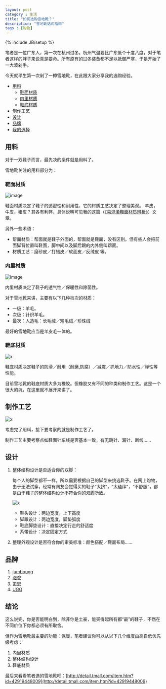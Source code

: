 ```yaml
---
layout: post
category : 生活
title: "如何选购雪地靴？"
description: "雪地靴选购指南"
tags : [购物]
---
```

{% include JB/setup %}

笔者是一位广东人，第一次在杭州过冬。杭州气温要比广东低个十度八度，对于笔者这样的胖子来说真是要命。所有原有的过冬装备都不足以抵御严寒，于是开始了一大波剁手。

今天就平生第一次剁了一樽雪地靴，在此跟大家分享我的选购经验。

* [用料](./#material)
    * [鞋面材质](./#outside)
    * [内里材质](./#inside)
    * [鞋底材质](./#sole)
* [制作工艺](./#make)
* [设计](./#desgin)
* [品牌](./#banner)
* [我的选择](./#conclusion)

<h2 id="material">用料</h2>

对于一双鞋子而言，最先决的条件就是用料了。

雪地靴关注的用料部分为：

<h3 id="outside">鞋面材质</h3>

![image](https://cloud.githubusercontent.com/assets/4392234/5681366/0511c9e4-9853-11e4-9399-dbaa728822dc.png)

鞋面材质决定了鞋子的透密性和耐用性，它的材质工艺决定了整理美观。
羊皮，牛皮，猪皮？其各有利弊，具体说明可见我的这篇（<a href="http://www.douban.com/note/471987558/">《易混淆鞋面材质辨析》</a>）文章。

另外一些术语：

* 帮面材质：帮面就是鞋子外面的，帮面就是鞋面，没有区别。但有些人会把前面脚背位置叫鞋面，脚中间以及脚后跟的内外侧叫帮面。
* 材质工艺：磨砂皮／打蜡皮／软面皮／反绒皮 等。

<h3 id="inside">内里材质</h3>

![image](https://cloud.githubusercontent.com/assets/4392234/5681382/1fd43640-9853-11e4-9164-9e81e9bb216d.png)

内里材质决定了鞋子的透气性／保暖性和除菌性。

对于雪地靴来讲，主要有以下几种档次的材质：

* 一级：羊毛。
* 次级：针织羊毛。
* 最次：人造毛：长毛绒／短毛绒／珍珠绒

最好的雪地靴应当是羊皮毛一体的。

<h3 id="sole">鞋底材质</h3>

![x](http://gtms01.alicdn.com/tps/i1/TB1UWV2HXXXXXapXXXXq4PkIVXX-600-291.jpg)

鞋底材质决定鞋子的防滑／耐用（耐磨,防腐）／减震／抓地力／防水性／弹性等性能。

目前雪地靴的鞋底材质大多为橡胶。但橡胶又有不同的种类和制作工艺。这是一个很大的坑，在这里就不展开来讲了。

<h2 id="make">制作工艺</h2>

![x](http://gtms02.alicdn.com/tps/i2/TB11M0SHXXXXXXcaXXX8iDwIVXX-600-416.jpg)

考虑完了用料，接下要考察的就是制作工艺了。

制作工艺主要考察点如鞋面针车线是否基本一致，有无跳针、漏针、断线……

<h2 id="desgin">设计</h2>

1. 整体结构设计是否适合你的双脚：

    每个人的脚型都不一样，所以需要根据自己的脚型来挑选鞋子。在网上购物，由于无法试穿，经常有网友会觉得买的鞋子“太挤”，“太磕绊”，“不舒服”，都是由于鞋子的整体结构设计不符合你的双脚所致。

    ![x](http://gtms03.alicdn.com/tps/i3/TB1dIV3HXXXXXbxXXXXfnW8IVXX-600-207.jpg)

    * 鞋头设计：两边宽度，上下高度
    * 脚跟设计：两边宽度，脚垫弧度
    * 鞋底脚垫设计：直接决定行走的舒适度
    * 系带设计：决定固定方式

2. 整理外观设计是否符合你的审美标准：颜色搭配／鞋面布局……

<h2 id="banner">品牌</h2>

1. [jumbougg](http://jumbougg.tmall.com/)
2. [骆驼](http://luotuo.tmall.com/)
3. [策恩](http://ceengz.tmall.com/)
4. [UGG](http://ugg.tmall.com/)

<h2 id="conclusion">结论</h2>

这么说完，你是否能明白到，除非你是土豪，能买得起所有都“最”的鞋子，不然在不同价位下你都必须有所取舍。

但作为雪地靴最主要的功能：保暖，笔者建议你可以从以下几个维度由高自低优先级考虑：

1. 内里材质
2. 整体结构设计
3. 鞋底材质

最后来看看笔者选的雪地靴吧：[http://detail.tmall.com/item.htm?id=42919448009](http://detail.tmall.com/item.htm?id=42919448009)
